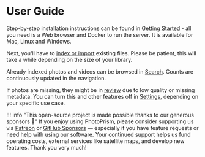 # User Guide #

Step-by-step installation instructions can be found in [Getting Started](../getting-started/index.md) - 
all you need is a Web browser and Docker to run the server. It is available for Mac, Linux and Windows.

Next, you'll have to [index or import](library/index.md) 
existing files. Please be patient, this will take a while depending on the size of your library.

Already indexed photos and videos can be browsed in [Search](organize/browse.md).
Counts are continuously updated in the navigation.

If photos are missing, they might be in [review](organize/review.md) due to low quality or missing metadata.
You can turn this and other features off in [Settings](settings/general.md), depending on
your specific use case.

!!! info "This open-source project is made possible thanks to our generous sponsors 🌈"
    If you enjoy using PhotoPrism, please consider supporting us via [Patreon](https://www.patreon.com/photoprism) 
    or [GitHub Sponsors](https://github.com/sponsors/photoprism) — especially if you have 
    feature requests or need help with using our software.
    Your continued support helps us fund operating costs, external services like satellite maps, 
    and develop new features. Thank you very much!